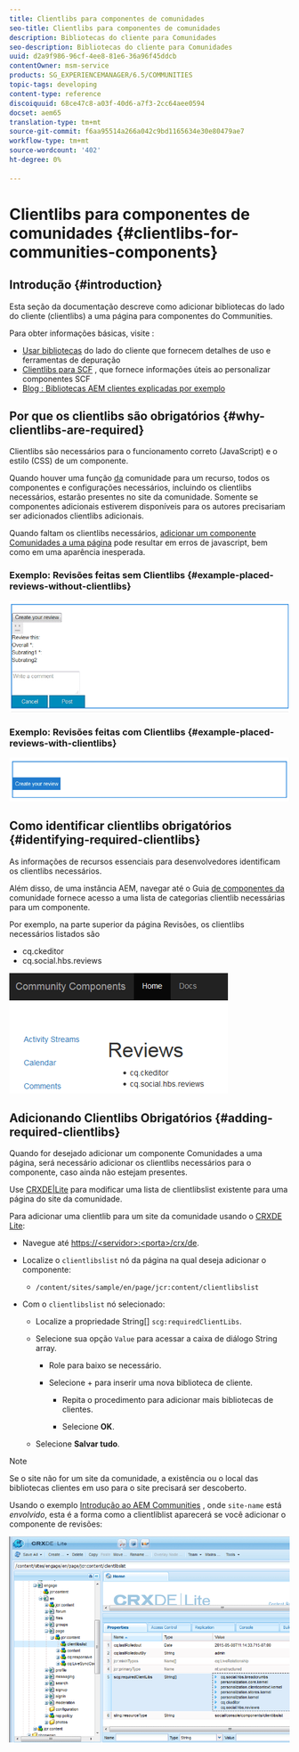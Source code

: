 ```yaml
---
title: Clientlibs para componentes de comunidades
seo-title: Clientlibs para componentes de comunidades
description: Bibliotecas do cliente para Comunidades
seo-description: Bibliotecas do cliente para Comunidades
uuid: d2a9f986-96cf-4ee8-81e6-36a96f45ddcb
contentOwner: msm-service
products: SG_EXPERIENCEMANAGER/6.5/COMMUNITIES
topic-tags: developing
content-type: reference
discoiquuid: 68ce47c8-a03f-40d6-a7f3-2cc64aee0594
docset: aem65
translation-type: tm+mt
source-git-commit: f6aa95514a266a042c9bd1165634e30e80479ae7
workflow-type: tm+mt
source-wordcount: '402'
ht-degree: 0%

---
```



# Clientlibs para componentes de comunidades {#clientlibs-for-communities-components}

## Introdução {#introduction}

Esta seção da documentação descreve como adicionar bibliotecas do lado do cliente (clientlibs) a uma página para componentes do Communities.

Para obter informações básicas, visite :

* [Usar bibliotecas](/help/sites-developing/clientlibs.md) do lado do cliente que fornecem detalhes de uso e ferramentas de depuração
* [Clientlibs para SCF](/help/communities/client-customize.md#clientlibs) , que fornece informações úteis ao personalizar componentes SCF
* [Blog : Bibliotecas AEM clientes explicadas por exemplo](https://blogs.adobe.com/experiencedelivers/experience-management/clientlibs-explained-example/)

## Por que os clientlibs são obrigatórios {#why-clientlibs-are-required}

Clientlibs são necessários para o funcionamento correto (JavaScript) e o estilo (CSS) de um componente.

Quando houver uma função [da](/help/communities/functions.md) comunidade para um recurso, todos os componentes e configurações necessários, incluindo os clientlibs necessários, estarão presentes no site da comunidade. Somente se componentes adicionais estiverem disponíveis para os autores precisariam ser adicionados clientlibs adicionais.

Quando faltam os clientlibs necessários, [adicionar um componente Comunidades a uma página](/help/communities/author-communities.md) pode resultar em erros de javascript, bem como em uma aparência inesperada.

### Exemplo: Revisões feitas sem Clientlibs {#example-placed-reviews-without-clientlibs}

![revisões feitas](assets/placed-reviews.png)

### Exemplo: Revisões feitas com Clientlibs {#example-placed-reviews-with-clientlibs}

![review-clientlibs](assets/reviews-clientlibs.png)

## Como identificar clientlibs obrigatórios {#identifying-required-clientlibs}

As informações de recursos essenciais para desenvolvedores identificam os clientlibs necessários.

Além disso, de uma instância AEM, navegar até o Guia [de componentes da](/help/communities/components-guide.md) comunidade fornece acesso a uma lista de categorias clientlib necessárias para um componente.

Por exemplo, na parte superior da página [](https://localhost:4502/content/community-components/en/reviews.html) Revisões, os clientlibs necessários listados são

* cq.ckeditor
* cq.social.hbs.reviews

![clientlibs-review](assets/clientlibs-reviews.png)

## Adicionando Clientlibs Obrigatórios {#adding-required-clientlibs}

Quando for desejado adicionar um componente Comunidades a uma página, será necessário adicionar os clientlibs necessários para o componente, caso ainda não estejam presentes.

Use [CRXDE|Lite](#using-crxde-lite) para modificar uma lista de clientlibslist existente para uma página do site da comunidade.

Para adicionar uma clientlib para um site da comunidade usando o [CRXDE Lite](/help/sites-developing/developing-with-crxde-lite.md):

* Navegue até [https://&lt;servidor>:&lt;porta>/crx/de](https://localhost:4502/crx/de).
* Localize o `clientlibslist` nó da página na qual deseja adicionar o componente:

   * `/content/sites/sample/en/page/jcr:content/clientlibslist`

* Com o `clientlibslist` nó selecionado:

   * Localize a propriedade String[] `scg:requiredClientLibs`.
   * Selecione sua opção `Value` para acessar a caixa de diálogo String array.

      * Role para baixo se necessário.
      * Selecione + para inserir uma nova biblioteca de cliente.

         * Repita o procedimento para adicionar mais bibliotecas de clientes.

         * Selecione **OK**.
   * Selecione **Salvar tudo**.


>[!NOTE]
>
>Se o site não for um site da comunidade, a existência ou o local das bibliotecas clientes em uso para o site precisará ser descoberto.


Usando o exemplo [Introdução ao AEM Communities](/help/communities/getting-started.md) , onde `site-name` está *envolvido*, esta é a forma como a clientliblist aparecerá se você adicionar o componente de revisões:

![componente de revisão](assets/review-component.png)


